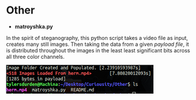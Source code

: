 # Other
* **matroyshka.py**

In the spirit of steganography, this python script takes
a video file as input, creates many still images. Then
taking the data from a given *payload file*, it is distributed
throughout the images in the least least significant bits 
across all three color channels. 

![](https://raw.githubusercontent.com/TylersDurden/Curiosity/master/Other/PreProcessing.png)